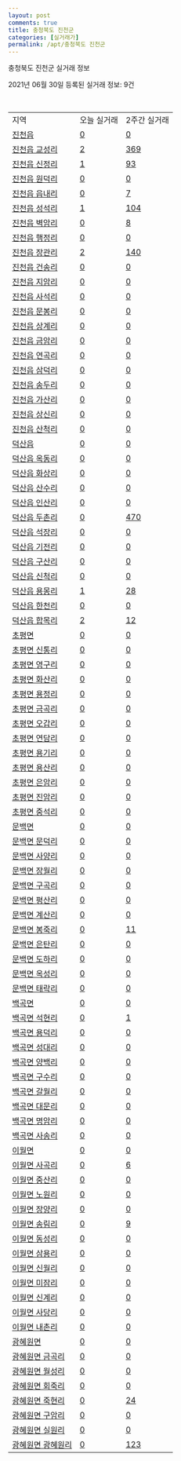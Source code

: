 ```yaml
---
layout: post
comments: true
title: 충청북도 진천군
categories: [실거래가]
permalink: /apt/충청북도 진천군
---
```


충청북도 진천군 실거래 정보

2021년 06월 30일 등록된 실거래 정보: 9건

<script type="text/javascript">
  google.charts.load('current', {'packages':['corechart']});
  google.charts.setOnLoadCallback(drawChart);

  function drawChart() {
    var data = google.visualization.arrayToDataTable([['거래일', '매매', '전월세', '전매'], ['21-02', 87, 199, 47], ['21-03', 107, 151, 26], ['21-04', 74, 117, 101], ['21-05', 84, 90, 119], ['21-06', 56, 70, 77]]);

    var options = {
      title: '최근 유형별 거래량 추이',
      legend: { position: 'bottom' }
    };

    var chart = new google.visualization.LineChart(document.getElementById('columnchart_material'));
    chart.draw(data, (options));
  }
</script>

<div id="columnchart_material" style="width: 95%; margin-left: -35px"></div>
<br>
<table class="sortable">
  <tr>
    <td>지역</td>
    <td>오늘 실거래</td>
    <td>2주간 실거래</td>
  </tr>

  
  <tr class="item">
    <td><a href="충청북도 진천군 진천읍">진천읍</a></td>
    <td><a href="충청북도 진천군 진천읍">0</a></td>
    <td><a href="충청북도 진천군 진천읍">0</a></td>
  </tr>
    

  <tr class="item">
    <td><a href="충청북도 진천군 진천읍 교성리">진천읍 교성리</a></td>
    <td><a href="충청북도 진천군 진천읍 교성리">2</a></td>
    <td><a href="충청북도 진천군 진천읍 교성리">369</a></td>
  </tr>
    

  <tr class="item">
    <td><a href="충청북도 진천군 진천읍 신정리">진천읍 신정리</a></td>
    <td><a href="충청북도 진천군 진천읍 신정리">1</a></td>
    <td><a href="충청북도 진천군 진천읍 신정리">93</a></td>
  </tr>
    

  <tr class="item">
    <td><a href="충청북도 진천군 진천읍 원덕리">진천읍 원덕리</a></td>
    <td><a href="충청북도 진천군 진천읍 원덕리">0</a></td>
    <td><a href="충청북도 진천군 진천읍 원덕리">0</a></td>
  </tr>
    

  <tr class="item">
    <td><a href="충청북도 진천군 진천읍 읍내리">진천읍 읍내리</a></td>
    <td><a href="충청북도 진천군 진천읍 읍내리">0</a></td>
    <td><a href="충청북도 진천군 진천읍 읍내리">7</a></td>
  </tr>
    

  <tr class="item">
    <td><a href="충청북도 진천군 진천읍 성석리">진천읍 성석리</a></td>
    <td><a href="충청북도 진천군 진천읍 성석리">1</a></td>
    <td><a href="충청북도 진천군 진천읍 성석리">104</a></td>
  </tr>
    

  <tr class="item">
    <td><a href="충청북도 진천군 진천읍 벽암리">진천읍 벽암리</a></td>
    <td><a href="충청북도 진천군 진천읍 벽암리">0</a></td>
    <td><a href="충청북도 진천군 진천읍 벽암리">8</a></td>
  </tr>
    

  <tr class="item">
    <td><a href="충청북도 진천군 진천읍 행정리">진천읍 행정리</a></td>
    <td><a href="충청북도 진천군 진천읍 행정리">0</a></td>
    <td><a href="충청북도 진천군 진천읍 행정리">0</a></td>
  </tr>
    

  <tr class="item">
    <td><a href="충청북도 진천군 진천읍 장관리">진천읍 장관리</a></td>
    <td><a href="충청북도 진천군 진천읍 장관리">2</a></td>
    <td><a href="충청북도 진천군 진천읍 장관리">140</a></td>
  </tr>
    

  <tr class="item">
    <td><a href="충청북도 진천군 진천읍 건송리">진천읍 건송리</a></td>
    <td><a href="충청북도 진천군 진천읍 건송리">0</a></td>
    <td><a href="충청북도 진천군 진천읍 건송리">0</a></td>
  </tr>
    

  <tr class="item">
    <td><a href="충청북도 진천군 진천읍 지암리">진천읍 지암리</a></td>
    <td><a href="충청북도 진천군 진천읍 지암리">0</a></td>
    <td><a href="충청북도 진천군 진천읍 지암리">0</a></td>
  </tr>
    

  <tr class="item">
    <td><a href="충청북도 진천군 진천읍 사석리">진천읍 사석리</a></td>
    <td><a href="충청북도 진천군 진천읍 사석리">0</a></td>
    <td><a href="충청북도 진천군 진천읍 사석리">0</a></td>
  </tr>
    

  <tr class="item">
    <td><a href="충청북도 진천군 진천읍 문봉리">진천읍 문봉리</a></td>
    <td><a href="충청북도 진천군 진천읍 문봉리">0</a></td>
    <td><a href="충청북도 진천군 진천읍 문봉리">0</a></td>
  </tr>
    

  <tr class="item">
    <td><a href="충청북도 진천군 진천읍 상계리">진천읍 상계리</a></td>
    <td><a href="충청북도 진천군 진천읍 상계리">0</a></td>
    <td><a href="충청북도 진천군 진천읍 상계리">0</a></td>
  </tr>
    

  <tr class="item">
    <td><a href="충청북도 진천군 진천읍 금암리">진천읍 금암리</a></td>
    <td><a href="충청북도 진천군 진천읍 금암리">0</a></td>
    <td><a href="충청북도 진천군 진천읍 금암리">0</a></td>
  </tr>
    

  <tr class="item">
    <td><a href="충청북도 진천군 진천읍 연곡리">진천읍 연곡리</a></td>
    <td><a href="충청북도 진천군 진천읍 연곡리">0</a></td>
    <td><a href="충청북도 진천군 진천읍 연곡리">0</a></td>
  </tr>
    

  <tr class="item">
    <td><a href="충청북도 진천군 진천읍 삼덕리">진천읍 삼덕리</a></td>
    <td><a href="충청북도 진천군 진천읍 삼덕리">0</a></td>
    <td><a href="충청북도 진천군 진천읍 삼덕리">0</a></td>
  </tr>
    

  <tr class="item">
    <td><a href="충청북도 진천군 진천읍 송두리">진천읍 송두리</a></td>
    <td><a href="충청북도 진천군 진천읍 송두리">0</a></td>
    <td><a href="충청북도 진천군 진천읍 송두리">0</a></td>
  </tr>
    

  <tr class="item">
    <td><a href="충청북도 진천군 진천읍 가산리">진천읍 가산리</a></td>
    <td><a href="충청북도 진천군 진천읍 가산리">0</a></td>
    <td><a href="충청북도 진천군 진천읍 가산리">0</a></td>
  </tr>
    

  <tr class="item">
    <td><a href="충청북도 진천군 진천읍 상신리">진천읍 상신리</a></td>
    <td><a href="충청북도 진천군 진천읍 상신리">0</a></td>
    <td><a href="충청북도 진천군 진천읍 상신리">0</a></td>
  </tr>
    

  <tr class="item">
    <td><a href="충청북도 진천군 진천읍 산척리">진천읍 산척리</a></td>
    <td><a href="충청북도 진천군 진천읍 산척리">0</a></td>
    <td><a href="충청북도 진천군 진천읍 산척리">0</a></td>
  </tr>
    

  <tr class="item">
    <td><a href="충청북도 진천군 덕산읍">덕산읍</a></td>
    <td><a href="충청북도 진천군 덕산읍">0</a></td>
    <td><a href="충청북도 진천군 덕산읍">0</a></td>
  </tr>
    

  <tr class="item">
    <td><a href="충청북도 진천군 덕산읍 옥동리">덕산읍 옥동리</a></td>
    <td><a href="충청북도 진천군 덕산읍 옥동리">0</a></td>
    <td><a href="충청북도 진천군 덕산읍 옥동리">0</a></td>
  </tr>
    

  <tr class="item">
    <td><a href="충청북도 진천군 덕산읍 화상리">덕산읍 화상리</a></td>
    <td><a href="충청북도 진천군 덕산읍 화상리">0</a></td>
    <td><a href="충청북도 진천군 덕산읍 화상리">0</a></td>
  </tr>
    

  <tr class="item">
    <td><a href="충청북도 진천군 덕산읍 산수리">덕산읍 산수리</a></td>
    <td><a href="충청북도 진천군 덕산읍 산수리">0</a></td>
    <td><a href="충청북도 진천군 덕산읍 산수리">0</a></td>
  </tr>
    

  <tr class="item">
    <td><a href="충청북도 진천군 덕산읍 인산리">덕산읍 인산리</a></td>
    <td><a href="충청북도 진천군 덕산읍 인산리">0</a></td>
    <td><a href="충청북도 진천군 덕산읍 인산리">0</a></td>
  </tr>
    

  <tr class="item">
    <td><a href="충청북도 진천군 덕산읍 두촌리">덕산읍 두촌리</a></td>
    <td><a href="충청북도 진천군 덕산읍 두촌리">0</a></td>
    <td><a href="충청북도 진천군 덕산읍 두촌리">470</a></td>
  </tr>
    

  <tr class="item">
    <td><a href="충청북도 진천군 덕산읍 석장리">덕산읍 석장리</a></td>
    <td><a href="충청북도 진천군 덕산읍 석장리">0</a></td>
    <td><a href="충청북도 진천군 덕산읍 석장리">0</a></td>
  </tr>
    

  <tr class="item">
    <td><a href="충청북도 진천군 덕산읍 기전리">덕산읍 기전리</a></td>
    <td><a href="충청북도 진천군 덕산읍 기전리">0</a></td>
    <td><a href="충청북도 진천군 덕산읍 기전리">0</a></td>
  </tr>
    

  <tr class="item">
    <td><a href="충청북도 진천군 덕산읍 구산리">덕산읍 구산리</a></td>
    <td><a href="충청북도 진천군 덕산읍 구산리">0</a></td>
    <td><a href="충청북도 진천군 덕산읍 구산리">0</a></td>
  </tr>
    

  <tr class="item">
    <td><a href="충청북도 진천군 덕산읍 신척리">덕산읍 신척리</a></td>
    <td><a href="충청북도 진천군 덕산읍 신척리">0</a></td>
    <td><a href="충청북도 진천군 덕산읍 신척리">0</a></td>
  </tr>
    

  <tr class="item">
    <td><a href="충청북도 진천군 덕산읍 용몽리">덕산읍 용몽리</a></td>
    <td><a href="충청북도 진천군 덕산읍 용몽리">1</a></td>
    <td><a href="충청북도 진천군 덕산읍 용몽리">28</a></td>
  </tr>
    

  <tr class="item">
    <td><a href="충청북도 진천군 덕산읍 한천리">덕산읍 한천리</a></td>
    <td><a href="충청북도 진천군 덕산읍 한천리">0</a></td>
    <td><a href="충청북도 진천군 덕산읍 한천리">0</a></td>
  </tr>
    

  <tr class="item">
    <td><a href="충청북도 진천군 덕산읍 합목리">덕산읍 합목리</a></td>
    <td><a href="충청북도 진천군 덕산읍 합목리">2</a></td>
    <td><a href="충청북도 진천군 덕산읍 합목리">12</a></td>
  </tr>
    

  <tr class="item">
    <td><a href="충청북도 진천군 초평면">초평면</a></td>
    <td><a href="충청북도 진천군 초평면">0</a></td>
    <td><a href="충청북도 진천군 초평면">0</a></td>
  </tr>
    

  <tr class="item">
    <td><a href="충청북도 진천군 초평면 신통리">초평면 신통리</a></td>
    <td><a href="충청북도 진천군 초평면 신통리">0</a></td>
    <td><a href="충청북도 진천군 초평면 신통리">0</a></td>
  </tr>
    

  <tr class="item">
    <td><a href="충청북도 진천군 초평면 영구리">초평면 영구리</a></td>
    <td><a href="충청북도 진천군 초평면 영구리">0</a></td>
    <td><a href="충청북도 진천군 초평면 영구리">0</a></td>
  </tr>
    

  <tr class="item">
    <td><a href="충청북도 진천군 초평면 화산리">초평면 화산리</a></td>
    <td><a href="충청북도 진천군 초평면 화산리">0</a></td>
    <td><a href="충청북도 진천군 초평면 화산리">0</a></td>
  </tr>
    

  <tr class="item">
    <td><a href="충청북도 진천군 초평면 용정리">초평면 용정리</a></td>
    <td><a href="충청북도 진천군 초평면 용정리">0</a></td>
    <td><a href="충청북도 진천군 초평면 용정리">0</a></td>
  </tr>
    

  <tr class="item">
    <td><a href="충청북도 진천군 초평면 금곡리">초평면 금곡리</a></td>
    <td><a href="충청북도 진천군 초평면 금곡리">0</a></td>
    <td><a href="충청북도 진천군 초평면 금곡리">0</a></td>
  </tr>
    

  <tr class="item">
    <td><a href="충청북도 진천군 초평면 오갑리">초평면 오갑리</a></td>
    <td><a href="충청북도 진천군 초평면 오갑리">0</a></td>
    <td><a href="충청북도 진천군 초평면 오갑리">0</a></td>
  </tr>
    

  <tr class="item">
    <td><a href="충청북도 진천군 초평면 연담리">초평면 연담리</a></td>
    <td><a href="충청북도 진천군 초평면 연담리">0</a></td>
    <td><a href="충청북도 진천군 초평면 연담리">0</a></td>
  </tr>
    

  <tr class="item">
    <td><a href="충청북도 진천군 초평면 용기리">초평면 용기리</a></td>
    <td><a href="충청북도 진천군 초평면 용기리">0</a></td>
    <td><a href="충청북도 진천군 초평면 용기리">0</a></td>
  </tr>
    

  <tr class="item">
    <td><a href="충청북도 진천군 초평면 용산리">초평면 용산리</a></td>
    <td><a href="충청북도 진천군 초평면 용산리">0</a></td>
    <td><a href="충청북도 진천군 초평면 용산리">0</a></td>
  </tr>
    

  <tr class="item">
    <td><a href="충청북도 진천군 초평면 은암리">초평면 은암리</a></td>
    <td><a href="충청북도 진천군 초평면 은암리">0</a></td>
    <td><a href="충청북도 진천군 초평면 은암리">0</a></td>
  </tr>
    

  <tr class="item">
    <td><a href="충청북도 진천군 초평면 진암리">초평면 진암리</a></td>
    <td><a href="충청북도 진천군 초평면 진암리">0</a></td>
    <td><a href="충청북도 진천군 초평면 진암리">0</a></td>
  </tr>
    

  <tr class="item">
    <td><a href="충청북도 진천군 초평면 중석리">초평면 중석리</a></td>
    <td><a href="충청북도 진천군 초평면 중석리">0</a></td>
    <td><a href="충청북도 진천군 초평면 중석리">0</a></td>
  </tr>
    

  <tr class="item">
    <td><a href="충청북도 진천군 문백면">문백면</a></td>
    <td><a href="충청북도 진천군 문백면">0</a></td>
    <td><a href="충청북도 진천군 문백면">0</a></td>
  </tr>
    

  <tr class="item">
    <td><a href="충청북도 진천군 문백면 문덕리">문백면 문덕리</a></td>
    <td><a href="충청북도 진천군 문백면 문덕리">0</a></td>
    <td><a href="충청북도 진천군 문백면 문덕리">0</a></td>
  </tr>
    

  <tr class="item">
    <td><a href="충청북도 진천군 문백면 사양리">문백면 사양리</a></td>
    <td><a href="충청북도 진천군 문백면 사양리">0</a></td>
    <td><a href="충청북도 진천군 문백면 사양리">0</a></td>
  </tr>
    

  <tr class="item">
    <td><a href="충청북도 진천군 문백면 장월리">문백면 장월리</a></td>
    <td><a href="충청북도 진천군 문백면 장월리">0</a></td>
    <td><a href="충청북도 진천군 문백면 장월리">0</a></td>
  </tr>
    

  <tr class="item">
    <td><a href="충청북도 진천군 문백면 구곡리">문백면 구곡리</a></td>
    <td><a href="충청북도 진천군 문백면 구곡리">0</a></td>
    <td><a href="충청북도 진천군 문백면 구곡리">0</a></td>
  </tr>
    

  <tr class="item">
    <td><a href="충청북도 진천군 문백면 평산리">문백면 평산리</a></td>
    <td><a href="충청북도 진천군 문백면 평산리">0</a></td>
    <td><a href="충청북도 진천군 문백면 평산리">0</a></td>
  </tr>
    

  <tr class="item">
    <td><a href="충청북도 진천군 문백면 계산리">문백면 계산리</a></td>
    <td><a href="충청북도 진천군 문백면 계산리">0</a></td>
    <td><a href="충청북도 진천군 문백면 계산리">0</a></td>
  </tr>
    

  <tr class="item">
    <td><a href="충청북도 진천군 문백면 봉죽리">문백면 봉죽리</a></td>
    <td><a href="충청북도 진천군 문백면 봉죽리">0</a></td>
    <td><a href="충청북도 진천군 문백면 봉죽리">11</a></td>
  </tr>
    

  <tr class="item">
    <td><a href="충청북도 진천군 문백면 은탄리">문백면 은탄리</a></td>
    <td><a href="충청북도 진천군 문백면 은탄리">0</a></td>
    <td><a href="충청북도 진천군 문백면 은탄리">0</a></td>
  </tr>
    

  <tr class="item">
    <td><a href="충청북도 진천군 문백면 도하리">문백면 도하리</a></td>
    <td><a href="충청북도 진천군 문백면 도하리">0</a></td>
    <td><a href="충청북도 진천군 문백면 도하리">0</a></td>
  </tr>
    

  <tr class="item">
    <td><a href="충청북도 진천군 문백면 옥성리">문백면 옥성리</a></td>
    <td><a href="충청북도 진천군 문백면 옥성리">0</a></td>
    <td><a href="충청북도 진천군 문백면 옥성리">0</a></td>
  </tr>
    

  <tr class="item">
    <td><a href="충청북도 진천군 문백면 태락리">문백면 태락리</a></td>
    <td><a href="충청북도 진천군 문백면 태락리">0</a></td>
    <td><a href="충청북도 진천군 문백면 태락리">0</a></td>
  </tr>
    

  <tr class="item">
    <td><a href="충청북도 진천군 백곡면">백곡면</a></td>
    <td><a href="충청북도 진천군 백곡면">0</a></td>
    <td><a href="충청북도 진천군 백곡면">0</a></td>
  </tr>
    

  <tr class="item">
    <td><a href="충청북도 진천군 백곡면 석현리">백곡면 석현리</a></td>
    <td><a href="충청북도 진천군 백곡면 석현리">0</a></td>
    <td><a href="충청북도 진천군 백곡면 석현리">1</a></td>
  </tr>
    

  <tr class="item">
    <td><a href="충청북도 진천군 백곡면 용덕리">백곡면 용덕리</a></td>
    <td><a href="충청북도 진천군 백곡면 용덕리">0</a></td>
    <td><a href="충청북도 진천군 백곡면 용덕리">0</a></td>
  </tr>
    

  <tr class="item">
    <td><a href="충청북도 진천군 백곡면 성대리">백곡면 성대리</a></td>
    <td><a href="충청북도 진천군 백곡면 성대리">0</a></td>
    <td><a href="충청북도 진천군 백곡면 성대리">0</a></td>
  </tr>
    

  <tr class="item">
    <td><a href="충청북도 진천군 백곡면 양백리">백곡면 양백리</a></td>
    <td><a href="충청북도 진천군 백곡면 양백리">0</a></td>
    <td><a href="충청북도 진천군 백곡면 양백리">0</a></td>
  </tr>
    

  <tr class="item">
    <td><a href="충청북도 진천군 백곡면 구수리">백곡면 구수리</a></td>
    <td><a href="충청북도 진천군 백곡면 구수리">0</a></td>
    <td><a href="충청북도 진천군 백곡면 구수리">0</a></td>
  </tr>
    

  <tr class="item">
    <td><a href="충청북도 진천군 백곡면 갈월리">백곡면 갈월리</a></td>
    <td><a href="충청북도 진천군 백곡면 갈월리">0</a></td>
    <td><a href="충청북도 진천군 백곡면 갈월리">0</a></td>
  </tr>
    

  <tr class="item">
    <td><a href="충청북도 진천군 백곡면 대문리">백곡면 대문리</a></td>
    <td><a href="충청북도 진천군 백곡면 대문리">0</a></td>
    <td><a href="충청북도 진천군 백곡면 대문리">0</a></td>
  </tr>
    

  <tr class="item">
    <td><a href="충청북도 진천군 백곡면 명암리">백곡면 명암리</a></td>
    <td><a href="충청북도 진천군 백곡면 명암리">0</a></td>
    <td><a href="충청북도 진천군 백곡면 명암리">0</a></td>
  </tr>
    

  <tr class="item">
    <td><a href="충청북도 진천군 백곡면 사송리">백곡면 사송리</a></td>
    <td><a href="충청북도 진천군 백곡면 사송리">0</a></td>
    <td><a href="충청북도 진천군 백곡면 사송리">0</a></td>
  </tr>
    

  <tr class="item">
    <td><a href="충청북도 진천군 이월면">이월면</a></td>
    <td><a href="충청북도 진천군 이월면">0</a></td>
    <td><a href="충청북도 진천군 이월면">0</a></td>
  </tr>
    

  <tr class="item">
    <td><a href="충청북도 진천군 이월면 사곡리">이월면 사곡리</a></td>
    <td><a href="충청북도 진천군 이월면 사곡리">0</a></td>
    <td><a href="충청북도 진천군 이월면 사곡리">6</a></td>
  </tr>
    

  <tr class="item">
    <td><a href="충청북도 진천군 이월면 중산리">이월면 중산리</a></td>
    <td><a href="충청북도 진천군 이월면 중산리">0</a></td>
    <td><a href="충청북도 진천군 이월면 중산리">0</a></td>
  </tr>
    

  <tr class="item">
    <td><a href="충청북도 진천군 이월면 노원리">이월면 노원리</a></td>
    <td><a href="충청북도 진천군 이월면 노원리">0</a></td>
    <td><a href="충청북도 진천군 이월면 노원리">0</a></td>
  </tr>
    

  <tr class="item">
    <td><a href="충청북도 진천군 이월면 장양리">이월면 장양리</a></td>
    <td><a href="충청북도 진천군 이월면 장양리">0</a></td>
    <td><a href="충청북도 진천군 이월면 장양리">0</a></td>
  </tr>
    

  <tr class="item">
    <td><a href="충청북도 진천군 이월면 송림리">이월면 송림리</a></td>
    <td><a href="충청북도 진천군 이월면 송림리">0</a></td>
    <td><a href="충청북도 진천군 이월면 송림리">9</a></td>
  </tr>
    

  <tr class="item">
    <td><a href="충청북도 진천군 이월면 동성리">이월면 동성리</a></td>
    <td><a href="충청북도 진천군 이월면 동성리">0</a></td>
    <td><a href="충청북도 진천군 이월면 동성리">0</a></td>
  </tr>
    

  <tr class="item">
    <td><a href="충청북도 진천군 이월면 삼용리">이월면 삼용리</a></td>
    <td><a href="충청북도 진천군 이월면 삼용리">0</a></td>
    <td><a href="충청북도 진천군 이월면 삼용리">0</a></td>
  </tr>
    

  <tr class="item">
    <td><a href="충청북도 진천군 이월면 신월리">이월면 신월리</a></td>
    <td><a href="충청북도 진천군 이월면 신월리">0</a></td>
    <td><a href="충청북도 진천군 이월면 신월리">0</a></td>
  </tr>
    

  <tr class="item">
    <td><a href="충청북도 진천군 이월면 미잠리">이월면 미잠리</a></td>
    <td><a href="충청북도 진천군 이월면 미잠리">0</a></td>
    <td><a href="충청북도 진천군 이월면 미잠리">0</a></td>
  </tr>
    

  <tr class="item">
    <td><a href="충청북도 진천군 이월면 신계리">이월면 신계리</a></td>
    <td><a href="충청북도 진천군 이월면 신계리">0</a></td>
    <td><a href="충청북도 진천군 이월면 신계리">0</a></td>
  </tr>
    

  <tr class="item">
    <td><a href="충청북도 진천군 이월면 사당리">이월면 사당리</a></td>
    <td><a href="충청북도 진천군 이월면 사당리">0</a></td>
    <td><a href="충청북도 진천군 이월면 사당리">0</a></td>
  </tr>
    

  <tr class="item">
    <td><a href="충청북도 진천군 이월면 내촌리">이월면 내촌리</a></td>
    <td><a href="충청북도 진천군 이월면 내촌리">0</a></td>
    <td><a href="충청북도 진천군 이월면 내촌리">0</a></td>
  </tr>
    

  <tr class="item">
    <td><a href="충청북도 진천군 광혜원면">광혜원면</a></td>
    <td><a href="충청북도 진천군 광혜원면">0</a></td>
    <td><a href="충청북도 진천군 광혜원면">0</a></td>
  </tr>
    

  <tr class="item">
    <td><a href="충청북도 진천군 광혜원면 금곡리">광혜원면 금곡리</a></td>
    <td><a href="충청북도 진천군 광혜원면 금곡리">0</a></td>
    <td><a href="충청북도 진천군 광혜원면 금곡리">0</a></td>
  </tr>
    

  <tr class="item">
    <td><a href="충청북도 진천군 광혜원면 월성리">광혜원면 월성리</a></td>
    <td><a href="충청북도 진천군 광혜원면 월성리">0</a></td>
    <td><a href="충청북도 진천군 광혜원면 월성리">0</a></td>
  </tr>
    

  <tr class="item">
    <td><a href="충청북도 진천군 광혜원면 회죽리">광혜원면 회죽리</a></td>
    <td><a href="충청북도 진천군 광혜원면 회죽리">0</a></td>
    <td><a href="충청북도 진천군 광혜원면 회죽리">0</a></td>
  </tr>
    

  <tr class="item">
    <td><a href="충청북도 진천군 광혜원면 죽현리">광혜원면 죽현리</a></td>
    <td><a href="충청북도 진천군 광혜원면 죽현리">0</a></td>
    <td><a href="충청북도 진천군 광혜원면 죽현리">24</a></td>
  </tr>
    

  <tr class="item">
    <td><a href="충청북도 진천군 광혜원면 구암리">광혜원면 구암리</a></td>
    <td><a href="충청북도 진천군 광혜원면 구암리">0</a></td>
    <td><a href="충청북도 진천군 광혜원면 구암리">0</a></td>
  </tr>
    

  <tr class="item">
    <td><a href="충청북도 진천군 광혜원면 실원리">광혜원면 실원리</a></td>
    <td><a href="충청북도 진천군 광혜원면 실원리">0</a></td>
    <td><a href="충청북도 진천군 광혜원면 실원리">0</a></td>
  </tr>
    

  <tr class="item">
    <td><a href="충청북도 진천군 광혜원면 광혜원리">광혜원면 광혜원리</a></td>
    <td><a href="충청북도 진천군 광혜원면 광혜원리">0</a></td>
    <td><a href="충청북도 진천군 광혜원면 광혜원리">123</a></td>
  </tr>
    


</table>


    